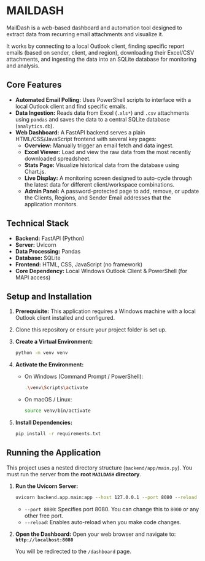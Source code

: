 # MAILDASH

MailDash is a web-based dashboard and automation tool designed to extract data from recurring email attachments and visualize it.

It works by connecting to a local Outlook client, finding specific report emails (based on sender, client, and region), downloading their Excel/CSV attachments, and ingesting the data into an SQLite database for monitoring and analysis.

## Core Features

* **Automated Email Polling:** Uses PowerShell scripts to interface with a local Outlook client and find specific emails.
* **Data Ingestion:** Reads data from Excel (`.xls*`) and `.csv` attachments using `pandas` and saves the data to a central SQLite database (`analytics.db`).
* **Web Dashboard:** A FastAPI backend serves a plain HTML/CSS/JavaScript frontend with several key pages:
    * **Overview:** Manually trigger an email fetch and data ingest.
    * **Excel Viewer:** Load and view the raw data from the most recently downloaded spreadsheet.
    * **Stats Page:** Visualize historical data from the database using Chart.js.
    * **Live Display:** A monitoring screen designed to auto-cycle through the latest data for different client/workspace combinations.
    * **Admin Panel:** A password-protected page to add, remove, or update the Clients, Regions, and Sender Email addresses that the application monitors.

## Technical Stack

* **Backend:** FastAPI (Python)
* **Server:** Uvicorn
* **Data Processing:** Pandas
* **Database:** SQLite
* **Frontend:** HTML, CSS, JavaScript (no framework)
* **Core Dependency:** Local Windows Outlook Client & PowerShell (for MAPI access)

## Setup and Installation

1.  **Prerequisite:** This application requires a Windows machine with a local Outlook client installed and configured.

2.  Clone this repository or ensure your project folder is set up.

3.  **Create a Virtual Environment:**
    ```bash
    python -m venv venv
    ```

4.  **Activate the Environment:**
    * On Windows (Command Prompt / PowerShell):
        ```bash
        .\venv\Scripts\activate
        ```
    * On macOS / Linux:
        ```bash
        source venv/bin/activate
        ```

5.  **Install Dependencies:**
    ```bash
    pip install -r requirements.txt
    ```

## Running the Application

This project uses a nested directory structure (`backend/app/main.py`). You must run the server from the **root `MAILDASH` directory**.

1.  **Run the Uvicorn Server:**
    ```bash
    uvicorn backend.app.main:app --host 127.0.0.1 --port 8080 --reload
    ```
    * `--port 8080`: Specifies port 8080. You can change this to `8000` or any other free port.
    * `--reload`: Enables auto-reload when you make code changes.

2.  **Open the Dashboard:**
    Open your web browser and navigate to:
    **`http://localhost:8080`**

    You will be redirected to the `/dashboard` page.